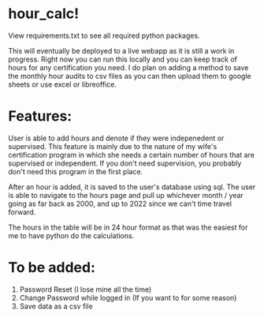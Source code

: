 # hour_calc!

View requirements.txt to see all required python packages.

This will eventually be deployed to a live webapp as it is still a work in progress. Right now you can run this locally and you can keep track of hours for any certification you need. I do plan on adding a method to save the monthly hour audits to csv files as you can then upload them to google sheets or use excel or libreoffice. 

# Features:

User is able to add hours and denote if they were indepenedent or supervised. This feature is mainly due to the nature of my wife's certification program in which she needs a certain number of hours that are supervised or independent. If you don't need supervision, you probably don't need this program in the first place.

After an hour is added, it is saved to the user's database using sql. The user is able to navigate to the hours page and pull up whichever month / year going as far back as 2000, and up to 2022 since we can't time travel forward. 

The hours in the table will be in 24 hour format as that was the easiest for me to have python do the calculations.

# To be added:
1. Password Reset (I lose mine all the time)
2. Change Password while logged in (If you want to for some reason)
3. Save data as a csv file


